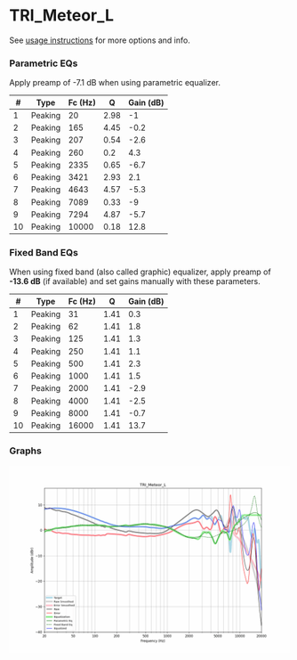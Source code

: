# TRI_Meteor_L
See [usage instructions](https://github.com/jaakkopasanen/AutoEq#usage) for more options and info.

### Parametric EQs
Apply preamp of -7.1 dB when using parametric equalizer.

|   # | Type    |   Fc (Hz) |    Q |   Gain (dB) |
|-----|---------|-----------|------|-------------|
|   1 | Peaking |        20 | 2.98 |        -1   |
|   2 | Peaking |       165 | 4.45 |        -0.2 |
|   3 | Peaking |       207 | 0.54 |        -2.6 |
|   4 | Peaking |       260 | 0.2  |         4.3 |
|   5 | Peaking |      2335 | 0.65 |        -6.7 |
|   6 | Peaking |      3421 | 2.93 |         2.1 |
|   7 | Peaking |      4643 | 4.57 |        -5.3 |
|   8 | Peaking |      7089 | 0.33 |        -9   |
|   9 | Peaking |      7294 | 4.87 |        -5.7 |
|  10 | Peaking |     10000 | 0.18 |        12.8 |

### Fixed Band EQs
When using fixed band (also called graphic) equalizer, apply preamp of **-13.6 dB** (if available) and set gains manually with these parameters.

|   # | Type    |   Fc (Hz) |    Q |   Gain (dB) |
|-----|---------|-----------|------|-------------|
|   1 | Peaking |        31 | 1.41 |         0.3 |
|   2 | Peaking |        62 | 1.41 |         1.8 |
|   3 | Peaking |       125 | 1.41 |         1.3 |
|   4 | Peaking |       250 | 1.41 |         1.1 |
|   5 | Peaking |       500 | 1.41 |         2.3 |
|   6 | Peaking |      1000 | 1.41 |         1.5 |
|   7 | Peaking |      2000 | 1.41 |        -2.9 |
|   8 | Peaking |      4000 | 1.41 |        -2.5 |
|   9 | Peaking |      8000 | 1.41 |        -0.7 |
|  10 | Peaking |     16000 | 1.41 |        13.7 |

### Graphs
![](./TRI_Meteor_L.png)
